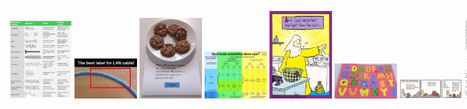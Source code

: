 <span style="white-space:nowrap"><img src="0.png" width=100>
<img src="2019-05-04 21.20.18.png" width=100>
<img src="48412683_2411029518910412_950857230498922496_n.jpg" width=100>
<img src="FB_IMG_1535904800618.jpg" width=100>
<img src="lavanderia.jpg" width=100>
<img src="machine learning.jpg" width=100>
<img src="random.jpeg" width=100>
<img src="stats test.jpg" width=100>
</span